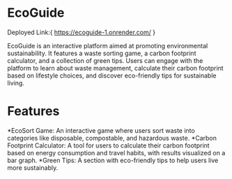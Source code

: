 # EcoGuide
Deployed Link:{ https://ecoguide-1.onrender.com/ }


EcoGuide is an interactive platform aimed at promoting environmental sustainability. It features a waste sorting game, a carbon footprint calculator, and a collection of green tips. Users can engage with the platform to learn about waste management, calculate their carbon footprint based on lifestyle choices, and discover eco-friendly tips for sustainable living.



# Features
*EcoSort Game: An interactive game where users sort waste into categories like disposable, compostable, and hazardous waste.
*Carbon Footprint Calculator: A tool for users to calculate their carbon footprint based on energy consumption and travel habits, with results visualized on a bar graph.
*Green Tips: A section with eco-friendly tips to help users live more sustainably.

